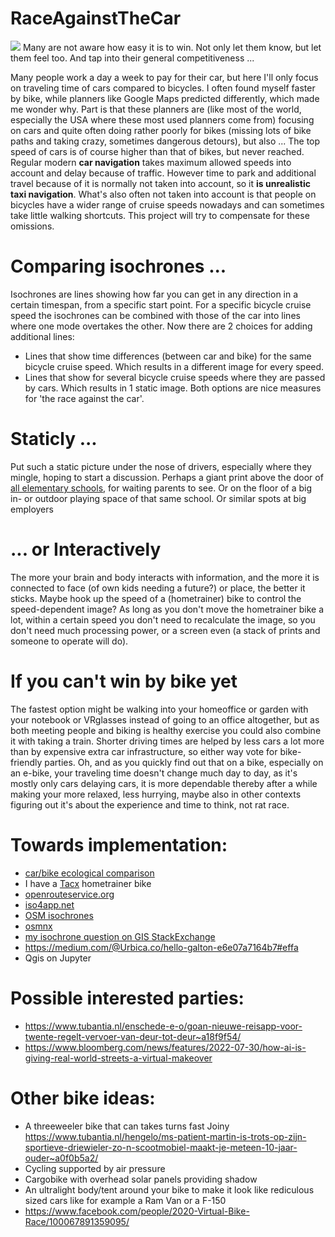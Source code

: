 # RaceAgainstTheCar

<img src="https://repository-images.githubusercontent.com/145345464/710bf900-7a04-11eb-8f2f-e5b9ec73c6b2">
Many are not aware how easy it is to win. Not only let them know, but let them feel too. And tap into their general competitiveness ...

Many people work a day a week to pay for their car, but here I'll only focus on traveling time of cars compared to bicycles.
I often found myself faster by bike, while planners like Google Maps predicted differently, which made me wonder why. Part is that these planners are (like most of the world, especially the USA where these most used planners come from) focusing on cars and quite often doing rather poorly for bikes (missing lots of bike paths and taking crazy, sometimes dangerous detours), but also ...
The top speed of cars is of course higher than that of bikes, but never reached. Regular modern <b>car navigation</b> takes maximum allowed speeds into account and delay because of traffic. However time to park and additional travel because of it is normally not taken into account, so it <b>is unrealistic taxi navigation</b>. What's also often not taken into account is that people on bicycles have a wider range of cruise speeds nowadays and can sometimes take little walking shortcuts. This project will try to compensate for these omissions.

Comparing isochrones ...
========================
Isochrones are lines showing how far you can get in any direction in a certain timespan, from a specific start point.
For a specific bicycle cruise speed the isochrones can be combined with those of the car into lines where one mode overtakes the other. Now there are 2 choices for adding additional lines:
- Lines that show time differences (between car and bike) for the same bicycle cruise speed. Which results in a different image for every speed.
- Lines that show for several bicycle cruise speeds where they are passed by cars. Which results in 1 static image.
Both options are nice measures for 'the race against the car'.

Staticly ...
=============
Put such a static picture under the nose of drivers, especially where they mingle, hoping to start a discussion. Perhaps a giant print above the door of <a href="https://duo.nl/open_onderwijsdata/primair-onderwijs/scholen-en-adressen/">all elementary schools</a>, for waiting parents to see. Or on the floor of a big in- or outdoor playing space of that same school. Or similar spots at big employers

... or Interactively
====================
The more your brain and body interacts with information, and the more it is connected to face (of own kids needing a future?) or place, the better it sticks. Maybe hook up the speed of a (hometrainer) bike to control the speed-dependent image? As long as you don't move the hometrainer bike a lot, within a certain speed you don't need to recalculate the image, so you don't need much processing power, or a screen even (a stack of prints and someone to operate will do).


If you can't win by bike yet
============================
The fastest option might be walking into your homeoffice or garden with your notebook or VRglasses instead of going to an office altogether, but as both meeting people and biking is healthy exercise you could also combine it with taking a train. Shorter driving times are helped by less cars a lot more than by expensive extra car infrastructure, so either way vote for bike-friendly parties. Oh, and as you quickly find out that on a bike, especially on an e-bike, your traveling time doesn't change much day to day, as it's mostly only cars delaying cars, it is more dependable thereby after a while making your more relaxed, less hurrying, maybe also in other contexts figuring out it's about the experience and time to think, not rat race.

Towards implementation:
=======================
- [car/bike ecological comparison](https://www.omnicalculator.com/ecology/car-vs-bike)
- I have a [Tacx](https://tacx.com/) hometrainer bike
- [openrouteservice.org](https://openrouteservice.org/)
- [iso4app.net](https://www.iso4app.net/net/)
- [OSM isochrones](https://wiki.openstreetmap.org/wiki/Isochrone)
- [osmnx](https://osmnx.readthedocs.io/en/stable/)
- [my isochrone question on GIS StackExchange](https://gis.stackexchange.com/questions/389494/how-to-osm-isochrone-center-transportmode-maxspeed-time-color-transparency)
- https://medium.com/@Urbica.co/hello-galton-e6e07a7164b7#effa
- Qgis on Jupyter

Possible interested parties:
============================
- https://www.tubantia.nl/enschede-e-o/goan-nieuwe-reisapp-voor-twente-regelt-vervoer-van-deur-tot-deur~a18f9f54/
- https://www.bloomberg.com/news/features/2022-07-30/how-ai-is-giving-real-world-streets-a-virtual-makeover

Other bike ideas:
=================
- A threeweeler bike that can takes turns fast Joiny https://www.tubantia.nl/hengelo/ms-patient-martin-is-trots-op-zijn-sportieve-driewieler-zo-n-scootmobiel-maakt-je-meteen-10-jaar-ouder~a0f0b5a2/
- Cycling supported by air pressure
- Cargobike with overhead solar panels providing shadow
- An ultralight body/tent around your bike to make it look like rediculous sized cars like for example a Ram Van or a F-150
- https://www.facebook.com/people/2020-Virtual-Bike-Race/100067891359095/

